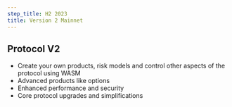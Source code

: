 ```yaml
---
step_title: H2 2023
title: Version 2 Mainnet
---
```


## Protocol V2

- Create your own products, risk models and control other aspects of the protocol using WASM
- Advanced products like options
- Enhanced performance and security
- Core protocol upgrades and simplifications